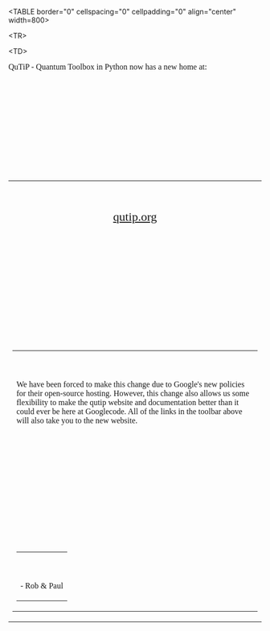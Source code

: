 

&lt;TABLE border="0" cellspacing="0" cellpadding="0" align="center" width=800&gt;




&lt;TR&gt;



&lt;TD&gt;

<p align='left'><font size='3' face='Verdana'>QuTiP - Quantum Toolbox in Python now has a new home at:</font><p>

<br>
<br>
<TABLE border="0" cellspacing="0" cellpadding="0" align="center" width=800><br>
<br>
<br>
<br>
<br>
<TR><br>
<br>
<br>
<br>
<TD><br>
<br>
<p align='middle'><font size='5' face='Verdana'><a href='http://www.qutip.org'>qutip.org</a></font><p>

<br>
<br>
<TABLE border="0" cellspacing="0" cellpadding="0" align="center" width=800><br>
<br>
<br>
<br>
<br>
<TR><br>
<br>
<br>
<br>
<TD><br>
<br>
<p align='left'><font size='3' face='Verdana'>We have been forced to make this change due to Google's new policies for their open-source hosting.  However, this change also allows us some flexibility to make the qutip website and documentation better than it could ever be here at Googlecode.  All of the links in the toolbar above will also take you to the new website.</font><p>

<br>
<br>
<TABLE border="0" cellspacing="0" cellpadding="0" align="center" width=800><br>
<br>
<br>
<br>
<br>
<TR><br>
<br>
<br>
<br>
<TD><br>
<br>
<p align='left'><font size='3' face='Verdana'>- Rob & Paul</font><p>